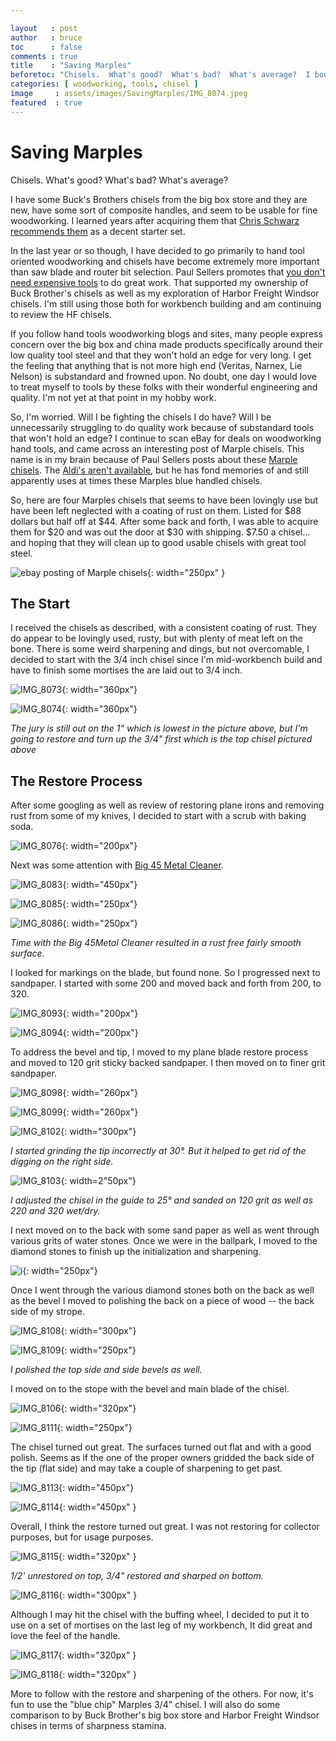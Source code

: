 ```yaml
---

layout   : post
author   : bruce
toc      : false
comments : true
title    : "Saving Marples"
beforetoc: "Chisels.  What's good?  What's bad?  What's average?  I bought some Blue Chip Marples."
categories: [ woodworking, tools, chisel ]
image     : assets/images/SavingMarples/IMG_8074.jpeg
featured  : true
---
```


# Saving Marples

Chisels.  What's good?  What's bad?  What's average?

I have some Buck's Brothers chisels from the big box store and they are new, have some sort of composite handles, and seem to be usable for fine woodworking.  I learned years after acquiring them that [Chris Schwarz recommends them](https://www.popularwoodworking.com/editors-blog/2018-anarchists-gift-guide-day-8-buck-bros-chisels/) as a decent starter set.

In the last year or so though, I have decided to go primarily to hand tool oriented woodworking and chisels have become extremely more important than saw blade and router bit selection.  Paul Sellers promotes that [you don't need expensive tools](https://paulsellers.com/2014/08/which-chisels-should-you-buy/) to do great work.  That supported my ownership of Buck Brother's chisels as well as my exploration of Harbor Freight Windsor chisels.  I'm still using those both for workbench building and am continuing to review the HF chisels.

If you follow hand tools woodworking blogs and sites, many people express concern over the big box and china made products specifically around their low quality tool steel and that they won't hold an edge for very long.  I get the feeling that anything that is not more high end (Veritas, Narnex, Lie Nelson) is substandard and frowned upon.  No doubt, one day I would love to treat myself to tools by these folks with their wonderful engineering and quality.  I'm not yet at that point in my hobby work.

So, I'm worried.  Will I be fighting the chisels I do have?  Will I be unnecessarily struggling to do quality work because of substandard tools that won't hold an edge?  I continue to scan eBay for deals on woodworking hand tools, and came across an interesting post of Marple chisels.  This name is in my brain because of Paul Sellers posts about these [Marple chisels](https://paulsellers.com/2021/02/not-significant/).  The [Aldi's aren't available](https://paulsellers.com/2014/02/many-chisel-choices/), but he has fond memories of and still apparently uses at times these Marples blue handled chisels.

So, here are four Marples chisels that seems to have been lovingly use but have been left neglected with a coating of rust on them.  Listed for \$88 dollars but half off at \$44.  After some back and forth, I was able to acquire them for \$20 and was out the door at \$30 with shipping.  \$7.50 a chisel...  and hoping that they will clean up to good usable chisels with great tool steel.

![ebay posting of Marple chisels](../assets/images/SavingMarples/IMG_8119.jpeg){: width="250px" }

## The Start

I received the chisels as described, with a consistent coating of rust.  They do appear to be lovingly used, rusty, but with plenty of meat left on the bone. There is some weird sharpening and dings, but not overcomable, I decided to start with the 3/4 inch chisel since I'm mid-workbench build and have to finish some mortises the are laid out to 3/4 inch.

![IMG_8073](../assets/images/SavingMarples/IMG_8073.jpeg){: width="360px"}

![IMG_8074](../assets/images/SavingMarples/IMG_8074.jpeg){: width="360px"}

_The jury is still out on the 1" which is lowest in the picture above, but I'm going to restore and turn up the 3/4" first which is the top chisel pictured above_

## The Restore Process

After some googling as well as review of restoring plane irons and removing rust from some of my knives, I decided to start with a scrub with baking soda.

![IMG_8076](../assets/images/SavingMarples/IMG_8076.jpeg){: width="200px"}

Next was some attention with [Big 45 Metal Cleaner](https://www.big45metalcleaner.com).

![IMG_8083](../assets/images/SavingMarples/IMG_8083.jpeg){: width="450px"}

![IMG_8085](../assets/images/SavingMarples/IMG_8085.jpeg){: width="250px"}

![IMG_8086](../assets/images/SavingMarples/IMG_8086.jpeg){: width="250px"}

_Time with the Big 45Metal Cleaner resulted in a rust free fairly smooth surface._

I looked for markings on the blade, but found none.  So I progressed next to sandpaper.  I started with some 200 and moved back and forth from 200, to 320.

  ![IMG_8093](../assets/images/SavingMarples/IMG_8093.jpeg){: width="200px"}

![IMG_8094](../assets/images/SavingMarples/IMG_8094.jpeg){: width="200px"}

To address the bevel and tip, I moved to my plane blade restore process and moved to 120 grit sticky backed sandpaper.  I then moved on to finer grit sandpaper.

![IMG_8098](../assets/images/SavingMarples/IMG_8098.jpeg){: width="260px"}

![IMG_8099](../assets/images/SavingMarples/IMG_8099.jpeg){: width="260px"}

![IMG_8102](../assets/images/SavingMarples/IMG_8102.jpeg){: width="300px"}

_I started grinding the tip incorrectly at 30°.  But it helped to get rid of the digging on the right side._

![IMG_8103](../assets/images/SavingMarples/IMG_8103.jpeg){: width=2"50px"}

_I adjusted the chisel in the guide to 25° and sanded on 120 grit as well as 220 and 320 wet/dry._

I next moved on to the back with some sand paper as well as went through various grits of water stones.  Once we were in the ballpark, I moved to the diamond stones to finish up the initialization and sharpening.  

![i](../assets/images/SavingMarples/IMG_8104.jpeg){: width="250px"}

Once I went through the various diamond stones both on the back as well as the bevel I moved to polishing the back on a piece of wood -- the back side of my strope.

![IMG_8108](../assets/images/SavingMarples/IMG_8108.jpeg){: width="300px"}

![IMG_8109](../assets/images/SavingMarples/IMG_8109.jpeg){: width="250px"}

_I polished the top side and side bevels as well._

I moved on to the stope with the bevel and main blade of the chisel.

![IMG_8106](../assets/images/SavingMarples/IMG_8106.jpeg){: width="320px"}

![IMG_8111](../assets/images/SavingMarples/IMG_8111.jpeg){: width="250px"}

The chisel turned out great.  The surfaces turned out flat and with a good polish.  Seems as if the one of the proper owners gridded the back side of the tip (flat side) and may take a couple of sharpening to get past.

![IMG_8113](../assets/images/SavingMarples/IMG_8113.jpeg){: width="450px"}

![IMG_8114](../assets/images/SavingMarples/IMG_8114.jpeg){: width="450px" }

Overall, I think the restore turned out great.  I was not restoring for collector purposes, but for usage purposes.

![IMG_8115](../assets/images/SavingMarples/IMG_8115.jpeg){: width="320px" }

_1/2' unrestored on top, 3/4" restored and sharped on bottom._

![IMG_8116](../assets/images/SavingMarples/IMG_8116.jpeg){: width="300px" }

Although I may hit the chisel with the buffing wheel, I decided to put it to use on a set of mortises on the last leg of my workbench,  It did great and love the feel of the handle.

![IMG_8117](../assets/images/SavingMarples/IMG_8117.jpeg){: width="320px" }

![IMG_8118](../assets/images/SavingMarples/IMG_8118.jpeg){: width="320px" }

More to follow with the restore and sharpening of the others.  For now, it's fun to use the "blue chip" Marples 3/4" chisel.  I will also do some comparison to by Buck Brother's big box store and Harbor Freight Windsor chises in terms of sharpness stamina.
